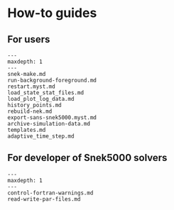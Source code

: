 # How-to guides

## For users

```{toctree}
---
maxdepth: 1
---
snek-make.md
run-background-foreground.md
restart.myst.md
load_state_stat_files.md
load_plot_log_data.md
history_points.md
rebuild-nek.md
export-sans-snek5000.myst.md
archive-simulation-data.md
templates.md
adaptive_time_step.md
```

## For developer of Snek5000 solvers

```{toctree}
---
maxdepth: 1
---
control-fortran-warnings.md
read-write-par-files.md
```
